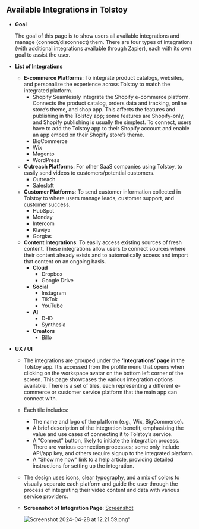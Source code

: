 ## Available Integrations in Tolstoy

- **Goal**

  The goal of this page is to show users all available integrations and manage (connect/disconnect) them. There are four types of integrations (with additional integrations available through Zapier), each with its own goal to assist the user.

- **List of Integrations**
  - **E-commerce Platforms**: To integrate product catalogs, websites, and personalize the experience across Tolstoy to match the integrated platform.
    - Shopify
      Seamlessly integrate the Shopify e-commerce platform. Connects the product catalog, orders data and tracking, online store’s theme, and shop app. This affects the features and publishing in the Tolstoy app; some features are Shopify-only, and Shopify publishing is usually the simplest. To connect, users have to add the Tolstoy app to their Shopify account and enable an app embed on their Shopify store’s theme.
    - BigCommerce
    - Wix
    - Magento
    - WordPress
  - **Outreach Platforms**: For other SaaS companies using Tolstoy, to easily send videos to customers/potential customers.
    - Outreach
    - Salesloft
  - **Customer Platforms**: To send customer information collected in Tolstoy to where users manage leads, customer support, and customer success.
    - HubSpot
    - Monday
    - Intercom
    - Klaviyo
    - Gorgias
  - **Content Integrations**: To easily access existing sources of fresh content. These integrations allow users to connect sources where their content already exists and to automatically access and import that content on an ongoing basis.
    - **Cloud**
      - Dropbox
      - Google Drive
    - **Social**
      - Instagram
      - TikTok
      - YouTube
    - **AI**
      - D-ID
      - Synthesia
    - **Creators**
      - Billo

- **UX / UI**
  - The integrations are grouped under the **‘Integrations’ page** in the Tolstoy app. It’s accessed from the profile menu that opens when clicking on the workspace avatar on the bottom left corner of the screen. This page showcases the various integration options available. There is a set of tiles, each representing a different e-commerce or customer service platform that the main app can connect with.
  - Each tile includes:
    - The name and logo of the platform (e.g., Wix, BigCommerce).
    - A brief description of the integration benefit, emphasizing the value and use cases of connecting it to Tolstoy’s service.
    - A "Connect" button, likely to initiate the integration process. There are various connection processes; some only include API/app key, and others require signup to the integrated platform.
    - A "Show me how" link to a help article, providing detailed instructions for setting up the integration.
  - The design uses icons, clear typography, and a mix of colors to visually separate each platform and guide the user through the process of integrating their video content and data with various service providers.

  - **Screenshot of Integration Page**: [Screenshot](https://app.gotolstoy.com/integrations)

    ![Screenshot 2024-04-28 at 12.21.59.png](https://prod-files-secure.s3.us-west-2.amazonaws.com/0548034f-b37a-4e7d-8430-4cbbccc72b60/cf7c443e-2dfc-4425-bea4-1000c2fc47f2/Screenshot_2024-04-28_at_12.21.59.png)"

